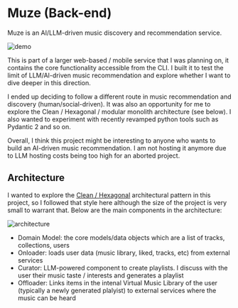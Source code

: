 # Muze (Back-end)

Muze is an AI/LLM-driven music discovery and recommendation service.

![demo](https://github.com/n42r/virtmulib/blob/main/docs/screen-capture.gif?raw=true)

This is part of a larger web-based / mobile service that I was planning on, it contains the core functionality accessible from the CLI. I built it to test the limit of LLM/AI-driven music recommendation and explore whether I want to dive deeper in this direction. 

I ended up deciding to follow a different route in music recommendation and discovery (human/social-driven). It was also an opportunity for me to explore the Clean / Hexagonal / modular monolith architecture (see below). I also wanted to experiment with recently revamped python tools such as Pydantic 2 and so on.

Overall, I think this project might be interesting to anyone who wants to build an AI-driven music recommendation. I am not hosting it anymore due to LLM hosting costs being too high for an aborted project.

## Architecture

I wanted to explore the [Clean / Hexagonal](https://blog.cleancoder.com/uncle-bob/2012/08/13/the-clean-architecture.html) architectural pattern in this project, so I followed that style here although the size of the project is very small to warrant that. Below are the main components in the architecture:

![architecture](https://github.com/n42r/virtmulib/blob/main/docs/arch.drawio.svg?raw=true)

- Domain Model: the core models/data objects which are a list of tracks, collections, users
- Onloader: loads user data (music library, liked, tracks, etc) from external services
- Curator: LLM-powered component to create playlists. I discuss with the user their music taste / interests and generates a playlist
- Offloader: Links items in the intenal Virtual Music Library of the user (typically a newly generated plalyist) to external services where the music can be heard

